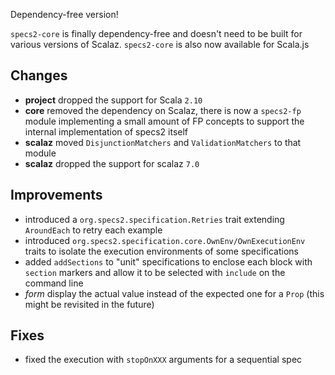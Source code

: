 Dependency-free version!

`specs2-core` is finally dependency-free and doesn't need to be built for various versions of Scalaz.
`specs2-core` is also now available for Scala.js


## Changes

 * **project** dropped the support for Scala `2.10`
 * **core** removed the dependency on Scalaz, there is now a `specs2-fp` module implementing a small amount of FP concepts
   to support the internal implementation of specs2 itself
 * **scalaz** moved `DisjunctionMatchers` and `ValidationMatchers` to that module
 * **scalaz** dropped the support for scalaz `7.0`

## Improvements

 * introduced a `org.specs2.specification.Retries` trait extending `AroundEach` to retry each example
 * introduced `org.specs2.specification.core.OwnEnv/OwnExecutionEnv` traits to isolate the execution environments of
   some specifications
 * added `addSections` to "unit" specifications to enclose each block with `section` markers and allow it to be selected
   with `include` on the command line
 * *form* display the actual value instead of the expected one for a `Prop` (this might be revisited in the future)

## Fixes

 * fixed the execution with `stopOnXXX` arguments for a sequential spec

